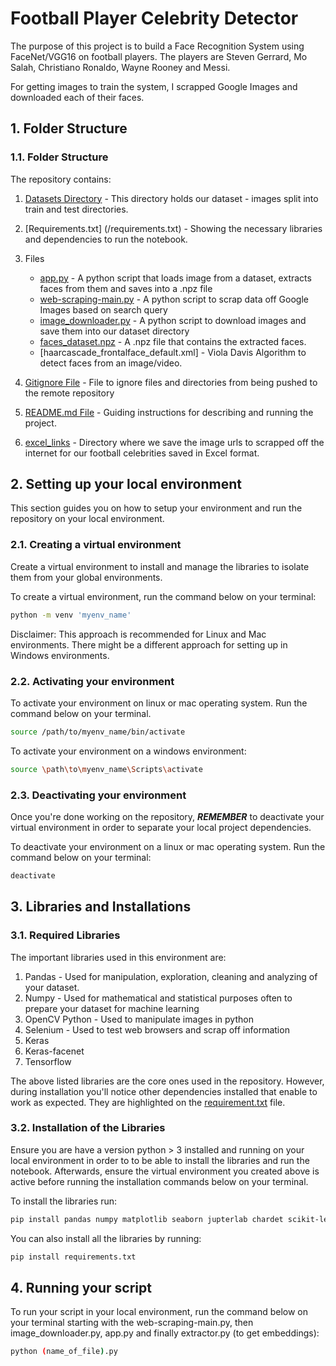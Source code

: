 # Football Player Celebrity Detector

The purpose of this project is to build a Face Recognition System using FaceNet/VGG16 on football players. The players are Steven Gerrard, Mo Salah, Christiano Ronaldo, Wayne Rooney and Messi.

For getting images to train the system, I scrapped Google Images and downloaded each of their faces.

## 1. Folder Structure

### 1.1. Folder Structure

The repository contains:

1. [Datasets Directory](/datasets/) - This directory holds our dataset - images split into train and test directories.

2. [Requirements.txt] (/requirements.txt) - Showing the necessary libraries and dependencies to run the notebook.
3. Files
   - [app.py](app.py) - A python script that loads image from a dataset, extracts faces from them and saves into a .npz file
   - [web-scraping-main.py](image_extractor_scripts/web-scraping-main.py) - A python script to scrap data off Google Images based on search query
   - [image_downloader.py](image_extractor_scripts/image_downloader.py) - A python script to download images and save them into our dataset directory
   - [faces_dataset.npz](faces_dataset.npz) - A .npz file that contains the extracted faces.
   - [haarcascade_frontalface_default.xml] - Viola Davis Algorithm to detect faces from an image/video.
4. [Gitignore File](/.gitignore) - File to ignore files and directories from being pushed to the remote repository
5. [README.md File](/README.md) - Guiding instructions for describing and running the project.
6. [excel_links](excel_links) - Directory where we save the image urls to scrapped off the internet for our football celebrities saved in Excel format.

## 2. Setting up your local environment

This section guides you on how to setup your environment and run the repository on your local environment.

### 2.1. Creating a virtual environment

Create a virtual environment to install and manage the libraries to isolate them from your global environments.

To create a virtual environment, run the command below on your terminal:

```bash
python -m venv 'myenv_name'
```

Disclaimer: This approach is recommended for Linux and Mac environments. There might be a different approach for setting up in Windows environments.

### 2.2. Activating your environment

To activate your environment on linux or mac operating system. Run the command below on your terminal.

```bash
source /path/to/myenv_name/bin/activate
```

To activate your environment on a windows environment:

```bash
source \path\to\myenv_name\Scripts\activate
```

### 2.3. Deactivating your environment

Once you're done working on the repository, <b><i>REMEMBER</i></b> to deactivate your virtual environment in order to separate your local project dependencies.

To deactivate your environment on a linux or mac operating system. Run the command below on your terminal:

```bash
deactivate
```

## 3. Libraries and Installations

### 3.1. Required Libraries

The important libraries used in this environment are:

1. Pandas - Used for manipulation, exploration, cleaning and analyzing of your dataset.
2. Numpy - Used for mathematical and statistical purposes often to prepare your dataset for machine learning
3. OpenCV Python - Used to manipulate images in python
4. Selenium - Used to test web browsers and scrap off information
5. Keras
6. Keras-facenet
7. Tensorflow

The above listed libraries are the core ones used in the repository. However, during installation you'll notice other dependencies installed that enable to work as expected. They are highlighted on the [requirement.txt](/requirements.txt) file.

### 3.2. Installation of the Libraries

Ensure you are have a version python > 3 installed and running on your local environment in order to to be able to install the libraries and run the notebook. Afterwards, ensure the virtual environment you created above is active before running the installation commands below on your terminal.

To install the libraries run:

```bash
pip install pandas numpy matplotlib seaborn jupterlab chardet scikit-learn
```

You can also install all the libraries by running:

```bash
pip install requirements.txt
```

## 4. Running your script

To run your script in your local environment, run the command below on your terminal starting with the web-scraping-main.py, then image_downloader.py, app.py and finally extractor.py (to get embeddings):

```bash
python (name_of_file).py
```
